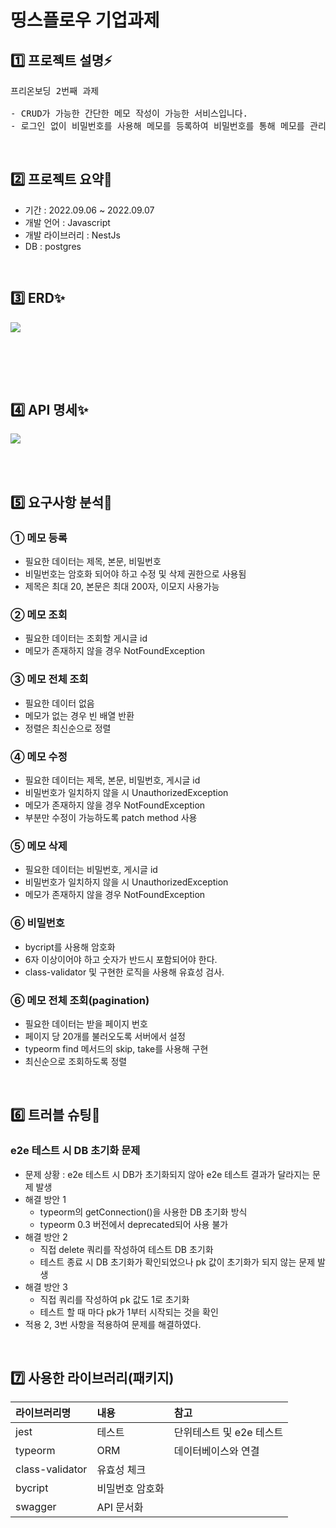 # 띵스플로우 기업과제

## 1️⃣ 프로젝트 설명⚡️

<pre>
프리온보딩 2번째 과제

- CRUD가 가능한 간단한 메모 작성이 가능한 서비스입니다.
- 로그인 없이 비밀번호를 사용해 메모를 등록하여 비밀번호를 통해 메모를 관리할 수 있습니다.
</pre>

</br>

## 2️⃣ 프로젝트 요약🌈

- 기간 : 2022.09.06 ~ 2022.09.07
- 개발 언어 : Javascript
- 개발 라이브러리 : NestJs
- DB : postgres

</br>

## 3️⃣ ERD✨

![](https://velog.velcdn.com/images/jhlee123/post/5b0e09ed-d1e6-4af1-baf3-89d60b6d5ee9/image.png)

</br></br>

</br>

## 4️⃣ API 명세✨

![](https://velog.velcdn.com/images/jhlee123/post/d1396f8d-eb3f-4555-a456-93278c3686fa/image.png)

</br></br>

## 5️⃣ 요구사항 분석🌟

### ① 메모 등록

- 필요한 데이터는 제목, 본문, 비밀번호
- 비밀번호는 암호화 되어야 하고 수정 및 삭제 권한으로 사용됨
- 제목은 최대 20, 본문은 최대 200자, 이모지 사용가능

### ② 메모 조회

- 필요한 데이터는 조회할 게시글 id
- 메모가 존재하지 않을 경우 NotFoundException

### ③ 메모 전체 조회

- 필요한 데이터 없음
- 메모가 없는 경우 빈 배열 반환
- 정렬은 최신순으로 정렬

### ④ 메모 수정

- 필요한 데이터는 제목, 본문, 비밀번호, 게시글 id
- 비밀번호가 일치하지 않을 시 UnauthorizedException
- 메모가 존재하지 않을 경우 NotFoundException
- 부분만 수정이 가능하도록 patch method 사용

### ⑤ 메모 삭제

- 필요한 데이터는 비밀번호, 게시글 id
- 비밀번호가 일치하지 않을 시 UnauthorizedException
- 메모가 존재하지 않을 경우 NotFoundException

### ⑥ 비밀번호

- bycript를 사용해 암호화
- 6자 이상이어야 하고 숫자가 반드시 포함되어야 한다.
- class-validator 및 구현한 로직을 사용해 유효성 검사.

### ⑥ 메모 전체 조회(pagination)

- 필요한 데이터는 받을 페이지 번호
- 페이지 당 20개를 불러오도록 서버에서 설정
- typeorm find 메서드의 skip, take를 사용해 구현
- 최신순으로 조회하도록 정렬

</br>

## 6️⃣ 트러블 슈팅🚀

### e2e 테스트 시 DB 초기화 문제

- 문제 상황 : e2e 테스트 시 DB가 초기화되지 않아 e2e 테스트 결과가 달라지는 문제 발생
- 해결 방안 1
  - typeorm의 getConnection()을 사용한 DB 초기화 방식
  - typeorm 0.3 버전에서 deprecated되어 사용 불가
- 해결 방안 2
  - 직접 delete 쿼리를 작성하여 테스트 DB 초기화
  - 테스트 종료 시 DB 초기화가 확인되었으나 pk 값이 초기화가 되지 않는 문제 발생
- 해결 방안 3
  - 직접 쿼리를 작성하여 pk 값도 1로 초기화
  - 테스트 할 때 마다 pk가 1부터 시작되는 것을 확인
- 적용
  2, 3번 사항을 적용하여 문제를 해결하였다.

</br>

## 7️⃣ 사용한 라이브러리(패키지)

| 라이브러리명    | 내용            | 참고                     |
| :-------------- | :-------------- | :----------------------- |
| jest            | 테스트          | 단위테스트 및 e2e 테스트 |
| typeorm         | ORM             | 데이터베이스와 연결      |
| class-validator | 유효성 체크     |                          |
| bycript         | 비밀번호 암호화 |                          |
| swagger         | API 문서화      |                          |

